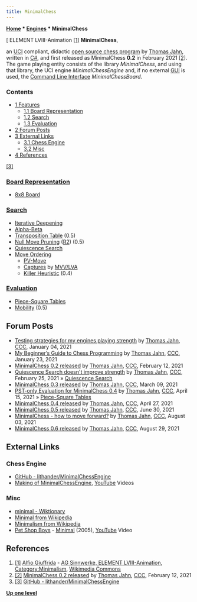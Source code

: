```yaml
---
title: MinimalChess
---
```

**[Home](Home "Home") \* [Engines](Engines "Engines") \* MinimalChess**



[ ELEMENT LVIII-Animation <a id="cite-note-1" href="#cite-ref-1">[1]</a>
**MinimalChess**,  

an [UCI](UCI "UCI") compliant, didactic [open source chess program](Category:Open_Source "Category:Open Source") by [Thomas Jahn](Thomas_Jahn "Thomas Jahn"), written in [C#](C_sharp "C sharp"), and first released as MinimalChess **0.2** in February 2021 <a id="cite-note-2" href="#cite-ref-2">[2]</a>.
The game playing entity consists of the library *MinimalChess*, and using that library, the UCI engine *MinimalChessEngine* and, if no external [GUI](GUI "GUI") is used, the [Command Line Interface](CLI "CLI") *MinimalChessBoard*.



### Contents


* [1 Features](#features)
	+ [1.1 Board Representation](#board-representation)
	+ [1.2 Search](#search)
	+ [1.3 Evaluation](#evaluation)
* [2 Forum Posts](#forum-posts)
* [3 External Links](#external-links)
	+ [3.1 Chess Engine](#chess-engine)
	+ [3.2 Misc](#misc)
* [4 References](#references)






<a id="cite-note-3" href="#cite-ref-3">[3]</a>



### [Board Representation](Board_Representation "Board Representation")


* [8x8 Board](8x8_Board "8x8 Board")


### [Search](Search "Search")


* [Iterative Deepening](Iterative_Deepening "Iterative Deepening")
* [Alpha-Beta](Alpha-Beta "Alpha-Beta")
* [Transposition Table](Transposition_Table "Transposition Table") (0.5)
* [Null Move Pruning](Null_Move_Pruning "Null Move Pruning") ([R2](Depth_Reduction_R "Depth Reduction R")) (0.5)
* [Quiescence Search](Quiescence_Search "Quiescence Search")
* [Move Ordering](Move_Ordering "Move Ordering")
	+ [PV-Move](PV-Move "PV-Move")
	+ [Captures](Captures "Captures") by [MVV/LVA](MVV-LVA "MVV-LVA")
	+ [Killer Heuristic](Killer_Heuristic "Killer Heuristic") (0.4)


### [Evaluation](Evaluation "Evaluation")


* [Piece-Square Tables](Piece-Square_Tables "Piece-Square Tables")
* [Mobility](Mobility "Mobility") (0.5)


## Forum Posts


* [Testing strategies for my engines playing strength](http://www.talkchess.com/forum3/viewtopic.php?f=7&t=76225) by [Thomas Jahn](Thomas_Jahn "Thomas Jahn"), [CCC](CCC "CCC"), January 04, 2021
* [My Beginner’s Guide to Chess Programming](http://www.talkchess.com/forum3/viewtopic.php?f=2&t=76398) by [Thomas Jahn](Thomas_Jahn "Thomas Jahn"), [CCC](CCC "CCC"), January 23, 2021
* [MinimalChess 0.2 released](http://www.talkchess.com/forum3/viewtopic.php?f=2&t=76560) by [Thomas Jahn](Thomas_Jahn "Thomas Jahn"), [CCC](CCC "CCC"), February 12, 2021
* [Quiescence Search doesn't improve strength](http://www.talkchess.com/forum3/viewtopic.php?f=7&t=76706) by [Thomas Jahn](Thomas_Jahn "Thomas Jahn"), [CCC](CCC "CCC"), February 25, 2021 » [Quiescence Search](Quiescence_Search "Quiescence Search")
* [MinimalChess 0.3 released](http://www.talkchess.com/forum3/viewtopic.php?f=2&t=76823) by [Thomas Jahn](Thomas_Jahn "Thomas Jahn"), [CCC](CCC "CCC"), March 09, 2021
* [PST-only Evaluation for MinimalChess 0.4](http://www.talkchess.com/forum3/viewtopic.php?f=7&t=77089) by [Thomas Jahn](Thomas_Jahn "Thomas Jahn"), [CCC](CCC "CCC"), April 15, 2021 » [Piece-Square Tables](Piece-Square_Tables "Piece-Square Tables")
* [MinimalChess 0.4 released](http://www.talkchess.com/forum3/viewtopic.php?f=2&t=77186) by [Thomas Jahn](Thomas_Jahn "Thomas Jahn"), [CCC](CCC "CCC"), April 27, 2021
* [MinimalChess 0.5 released](http://www.talkchess.com/forum3/viewtopic.php?f=2&t=77586) by [Thomas Jahn](Thomas_Jahn "Thomas Jahn"), [CCC](CCC "CCC"), June 30, 2021
* [MinimalChess - how to move forward?](http://www.talkchess.com/forum3/viewtopic.php?f=7&t=77859) by [Thomas Jahn](Thomas_Jahn "Thomas Jahn"), [CCC](CCC "CCC"), August 03, 2021
* [MinimalChess 0.6 released](https://www.talkchess.com/forum3/viewtopic.php?f=2&t=78055) by [Thomas Jahn](Thomas_Jahn "Thomas Jahn"), [CCC](CCC "CCC"), August 29, 2021


## External Links


### Chess Engine


* [GitHub - lithander/MinimalChessEngine](https://github.com/lithander/MinimalChessEngine)
* [Making of MinimalChessEngine](https://www.youtube.com/playlist?list=PL6vJSkTaZuBtTokp8-gnTsP39GCaRS3du), [YouTube](https://en.wikipedia.org/wiki/YouTube) Videos


### Misc


* [minimal - Wiktionary](https://en.wiktionary.org/wiki/minimal)
* [Minimal from Wikipedia](https://en.wikipedia.org/wiki/Minimal)
* [Minimalism from Wikipedia](https://en.wikipedia.org/wiki/Minimalism)
* [Pet Shop Boys](https://en.wikipedia.org/wiki/Pet_Shop_Boys) - [Minimal](https://en.wikipedia.org/wiki/Minimal_(song)) (2005), [YouTube](https://en.wikipedia.org/wiki/YouTube) Video


 
## References


1. <a id="cite-ref-1" href="#cite-note-1">[1]</a> [Alfio Giuffrida](index.php?title=Category:Alfio_Giuffrida&action=edit&redlink=1 "Category:Alfio Giuffrida (page does not exist)") - [AG Sinnwerke, ELEMENT LVIII-Animation](https://commons.wikimedia.org/wiki/File:ELEMENT_LVIII-Animation_Alfio_Guiffrida-AG_Sinnwerke.gif), [Category:Minimalism](https://commons.wikimedia.org/wiki/Category:Minimalism), [Wikimedia Commons](https://en.wikipedia.org/wiki/Wikimedia_Commons)
2. <a id="cite-ref-2" href="#cite-note-2">[2]</a> [MinimalChess 0.2 released](http://www.talkchess.com/forum3/viewtopic.php?f=2&t=76560) by [Thomas Jahn](Thomas_Jahn "Thomas Jahn"), [CCC](CCC "CCC"), February 12, 2021
3. <a id="cite-ref-3" href="#cite-note-3">[3]</a> [GitHub - lithander/MinimalChessEngine](https://github.com/lithander/MinimalChessEngine)

**[Up one level](Engines "Engines")**







 
